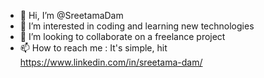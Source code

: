 - 👋 Hi, I’m @SreetamaDam
- 👀 I’m interested in coding and learning new technologies
- 💞️ I’m looking to collaborate on a freelance project
- 📫 How to reach me : It's simple, hit https://www.linkedin.com/in/sreetama-dam/

